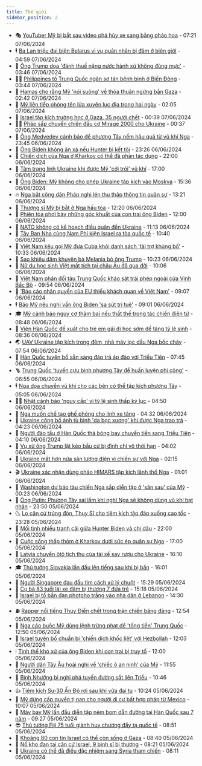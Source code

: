 ```yaml
---
title: Thế giới
sidebar_position: 2
---
```


<!-- vnexpress-the-gioi:START -->
- 🎭 [YouTuber Mỹ bị bắt sau video phá hủy xe sang bằng pháo hoa](https://vnexpress.net/youtuber-my-bi-bat-sau-video-pha-huy-xe-sang-bang-phao-hoa-4755447.html) - 07:21 07/06/2024
- 🕴 [Ba Lan triệu đại biện Belarus vì vụ quân nhân bị đâm ở biên giới](https://vnexpress.net/ba-lan-trieu-dai-bien-belarus-vi-vu-quan-nhan-bi-dam-o-bien-gioi-4755569.html) - 04:59 07/06/2024
- 🤭 [Ông Trump dọa &#39;đánh thuế nặng nước hành xử không đúng mực&#39;](https://vnexpress.net/ong-trump-doa-danh-thue-nang-nuoc-hanh-xu-khong-dung-muc-4755413.html) - 03:46 07/06/2024
- 🧑‍💻 [Philippines tố Trung Quốc ngăn sơ tán bệnh binh ở Biển Đông](https://vnexpress.net/philippines-to-trung-quoc-ngan-so-tan-benh-binh-o-bien-dong-4755470.html) - 03:44 07/06/2024
- 🦏 [Hamas cho rằng Mỹ &#39;nói suông&#39; về thỏa thuận ngừng bắn Gaza](https://vnexpress.net/hamas-cho-rang-my-noi-suong-ve-thoa-thuan-ngung-ban-gaza-4755459.html) - 02:42 07/06/2024
- 🦒 [Mỹ liên tiếp phóng tên lửa xuyên lục địa trong hai ngày](https://vnexpress.net/my-lien-tiep-phong-ten-lua-xuyen-luc-dia-trong-hai-ngay-4755444.html) - 02:05 07/06/2024
- 🌈 [Israel tập kích trường học ở Gaza, 35 người chết](https://vnexpress.net/israel-tap-kich-truong-hoc-o-gaza-35-nguoi-chet-4755394.html) - 00:39 07/06/2024
- 🧑‍🏫 [Pháp sắp chuyển chiến đấu cơ Mirage 2000 cho Ukraine](https://vnexpress.net/phap-sap-chuyen-chien-dau-co-mirage-2000-cho-ukraine-4755395.html) - 00:37 07/06/2024
- 🐲 [Ông Medvedev cảnh báo để phương Tây nếm hậu quả từ vũ khí Nga](https://vnexpress.net/ong-medvedev-canh-bao-de-phuong-tay-nem-hau-qua-tu-vu-khi-nga-4755390.html) - 23:45 06/06/2024
- 🦒 [Ông Biden không ân xá nếu Hunter bị kết tội](https://vnexpress.net/ong-biden-khong-an-xa-neu-hunter-bi-ket-toi-4755388.html) - 23:26 06/06/2024
- 🐻 [Chiến dịch của Nga ở Kharkov có thể đã phản tác dụng](https://vnexpress.net/chien-dich-cua-nga-o-kharkov-co-the-da-phan-tac-dung-4754553.html) - 22:00 06/06/2024
- 🚀 [Tâm trạng lính Ukraine khi được Mỹ &#39;cởi trói&#39; vũ khí](https://vnexpress.net/tam-trang-linh-ukraine-khi-duoc-my-coi-troi-vu-khi-4754673.html) - 17:00 06/06/2024
- 🥰 [Ông Biden: Mỹ không cho phép Ukraine tập kích vào Moskva](https://vnexpress.net/ong-biden-my-khong-cho-phep-ukraine-tap-kich-vao-moskva-4755345.html) - 15:36 06/06/2024
- 🔥 [Nga bắt công dân Pháp nghi lén thu thập thông tin quân sự](https://vnexpress.net/nga-bat-cong-dan-phap-nghi-len-thu-thap-thong-tin-quan-su-4755309.html) - 13:21 06/06/2024
- 🥳 [Thượng sĩ Mỹ bị bắt ở Nga hầu tòa](https://vnexpress.net/thuong-si-my-bi-bat-o-nga-hau-toa-4755297.html) - 12:20 06/06/2024
- 💼 [Phiên tòa phơi bày những góc khuất của con trai ông Biden](https://vnexpress.net/phien-toa-phoi-bay-nhung-goc-khuat-cua-con-trai-ong-biden-4754910.html) - 12:00 06/06/2024
- 🤡 [NATO không có kế hoạch điều quân đến Ukraine](https://vnexpress.net/nato-khong-co-ke-hoach-dieu-quan-den-ukraine-4755273.html) - 11:13 06/06/2024
- 🌁 [Tây Ban Nha cùng Nam Phi kiện Israel ra tòa quốc tế](https://vnexpress.net/tay-ban-nha-cung-nam-phi-kien-israel-ra-toa-quoc-te-4755197.html) - 10:40 06/06/2024
- 🤩 [Việt Nam kêu gọi Mỹ đưa Cuba khỏi danh sách &#39;tài trợ khủng bố&#39;](https://vnexpress.net/viet-nam-keu-goi-my-dua-cuba-khoi-danh-sach-tai-tro-khung-bo-4755255.html) - 10:33 06/06/2024
- 🎉 [Sao khiêu dâm khuyên bà Melania bỏ ông Trump](https://vnexpress.net/sao-khieu-dam-khuyen-ba-melania-bo-ong-trump-4755214.html) - 10:23 06/06/2024
- 🎉 [Nữ du học sinh Việt mất tích tại châu Âu đã qua đời](https://vnexpress.net/nu-du-hoc-sinh-viet-mat-tich-tai-chau-au-da-qua-doi-4755243.html) - 10:06 06/06/2024
- 🌁 [Việt Nam phản đối tàu Trung Quốc khảo sát trái phép ngoài cửa Vịnh Bắc Bộ](https://vnexpress.net/viet-nam-phan-doi-tau-trung-quoc-khao-sat-trai-phep-ngoai-cua-vinh-bac-bo-4755206.html) - 09:54 06/06/2024
- 🌊 [&#39;Báo cáo nhân quyền của EU thiếu khách quan về Việt Nam&#39;](https://vnexpress.net/bao-cao-nhan-quyen-cua-eu-thieu-khach-quan-ve-viet-nam-4755181.html) - 09:07 06/06/2024
- 🕴 [Báo Mỹ nêu nghi vấn ông Biden &#39;sa sút trí tuệ&#39;](https://vnexpress.net/bao-my-neu-nghi-van-ong-biden-sa-sut-tri-tue-4755147.html) - 09:01 06/06/2024
- 🎓 [Mỹ cảnh báo nguy cơ thảm bại nếu thất thế trong tác chiến điện tử](https://vnexpress.net/my-canh-bao-nguy-co-tham-bai-neu-that-the-trong-tac-chien-dien-tu-4755005.html) - 08:48 06/06/2024
- 🦩 [Viện Hàn Quốc đề xuất cho trẻ em gái đi học sớm để tăng tỷ lệ sinh](https://vnexpress.net/vien-han-quoc-de-xuat-cho-tre-em-gai-di-hoc-som-de-tang-ty-le-sinh-4755125.html) - 08:36 06/06/2024
- 🌏 [UAV Ukraine tập kích trong đêm, nhà máy lọc dầu Nga bốc cháy](https://vnexpress.net/uav-ukraine-tap-kich-trong-dem-nha-may-loc-dau-nga-boc-chay-4755103.html) - 07:54 06/06/2024
- 🌋 [Hàn Quốc tuyên bố sẵn sàng đáp trả áp đảo với Triều Tiên](https://vnexpress.net/han-quoc-tuyen-bo-san-sang-dap-tra-ap-dao-voi-trieu-tien-4755104.html) - 07:45 06/06/2024
- 🪜 [Trung Quốc &#39;tuyển cựu binh phương Tây để huấn luyện phi công&#39;](https://vnexpress.net/trung-quoc-tuyen-cuu-binh-phuong-tay-de-huan-luyen-phi-cong-4755003.html) - 06:55 06/06/2024
- 🕴 [Nga dọa chuyển vũ khí cho các bên có thể tập kích phương Tây](https://vnexpress.net/nga-doa-chuyen-vu-khi-cho-cac-ben-co-the-tap-kich-phuong-tay-4754884.html) - 05:05 06/06/2024
- 🧑‍🏫 [Nhật cảnh báo &#39;nguy cấp&#39; vì tỷ lệ sinh thấp kỷ lục](https://vnexpress.net/nhat-canh-bao-nguy-cap-vi-ty-le-sinh-thap-ky-luc-4754955.html) - 04:50 06/06/2024
- 🌮 [Nga muốn chế tạo ghế phóng cho lính xe tăng](https://vnexpress.net/nga-muon-che-tao-ghe-phong-cho-linh-xe-tang-4754924.html) - 04:32 06/06/2024
- 🚦 [Ukraine công bố ảnh tù binh &#39;da bọc xương&#39; khi được Nga trao trả](https://vnexpress.net/ukraine-cong-bo-anh-tu-binh-da-boc-xuong-khi-duoc-nga-trao-tra-4754947.html) - 04:23 06/06/2024
- 💫 [Người đào tẩu ở Hàn Quốc thả bóng bay chuyển tiền sang Triều Tiên](https://vnexpress.net/nguoi-dao-tau-o-han-quoc-tha-bong-bay-chuyen-tien-sang-trieu-tien-4754996.html) - 04:10 06/06/2024
- 🤡 [Vụ xử ông Trump lật kèo bầu cử bị đình chỉ vô thời hạn](https://vnexpress.net/vu-xu-ong-trump-lat-keo-bau-cu-bi-dinh-chi-vo-thoi-han-4754923.html) - 04:02 06/06/2024
- 🦣 [Ukraine mất hơn nửa sản lượng điện vì chiến sự với Nga](https://vnexpress.net/ukraine-mat-hon-nua-san-luong-dien-vi-chien-su-voi-nga-4754929.html) - 02:15 06/06/2024
- 🎬 [Ukraine xác nhận dùng pháo HIMARS tập kích lãnh thổ Nga](https://vnexpress.net/ukraine-xac-nhan-dung-phao-himars-tap-kich-lanh-tho-nga-4754881.html) - 01:01 06/06/2024
- 🎉 [Washington dự báo tàu chiến Nga sắp diễn tập ở &#39;sân sau&#39; của Mỹ](https://vnexpress.net/washington-du-bao-tau-chien-nga-sap-dien-tap-o-san-sau-cua-my-4754878.html) - 00:23 06/06/2024
- 🎡 [Ông Putin: Phương Tây sai lầm khi nghĩ Nga sẽ không dùng vũ khí hạt nhân](https://vnexpress.net/ong-putin-phuong-tay-sai-lam-khi-nghi-nga-se-khong-dung-vu-khi-hat-nhan-4754873.html) - 23:50 05/06/2024
- 🌜 [Lo căn cứ trúng đòn, Thụy Sĩ cho tiêm kích tập đáp xuống cao tốc](https://vnexpress.net/lo-can-cu-trung-don-thuy-si-cho-tiem-kich-tap-dap-xuong-cao-toc-4754876.html) - 23:28 05/06/2024
- 🎡 [Mối tình nhiều tranh cãi giữa Hunter Biden và chị dâu](https://vnexpress.net/moi-tinh-nhieu-tranh-cai-giua-hunter-biden-va-chi-dau-4754095.html) - 22:00 05/06/2024
- 🤗 [Cuộc sống thấp thỏm ở Kharkov dưới sức ép quân sự Nga](https://vnexpress.net/cuoc-song-thap-thom-o-kharkov-duoi-suc-ep-quan-su-nga-4754197.html) - 17:00 05/06/2024
- 🦩 [Latvia chuyển ôtô tịch thu của tài xế say rượu cho Ukraine](https://vnexpress.net/latvia-chuyen-oto-tich-thu-cua-tai-xe-say-ruou-cho-ukraine-4754855.html) - 16:10 05/06/2024
- 🎓 [Thủ tướng Slovakia lần đầu lên tiếng sau khi bị bắn](https://vnexpress.net/thu-tuong-slovakia-lan-dau-len-tieng-sau-khi-bi-ban-4754862.html) - 16:01 05/06/2024
- 🌁 [Người Singapore đau đầu tìm cách xử lý chuột](https://vnexpress.net/nguoi-singapore-dau-dau-tim-cach-xu-ly-chuot-4754641.html) - 15:29 05/06/2024
- 🤩 [Cụ bà 83 tuổi lái xe đâm bị thương 7 đứa trẻ](https://vnexpress.net/cu-ba-83-tuoi-lai-xe-dam-bi-thuong-7-dua-tre-4754847.html) - 15:18 05/06/2024
- 👹 [Israel bị tố bắn đạn photpho trắng vào nhà dân ở Lebanon](https://vnexpress.net/israel-bi-to-ban-dan-photpho-trang-vao-nha-dan-o-lebanon-4754839.html) - 14:30 05/06/2024
- ⛽️ [Rapper nổi tiếng Thụy Điển chết trong trận chiến băng đảng](https://vnexpress.net/rapper-noi-tieng-thuy-dien-chet-trong-tran-chien-bang-dang-4754825.html) - 12:54 05/06/2024
- 🚀 [Nga cáo buộc Mỹ dùng lệnh trừng phạt để &#39;tống tiền&#39; Trung Quốc](https://vnexpress.net/nga-cao-buoc-my-dung-lenh-trung-phat-de-tong-tien-trung-quoc-4754829.html) - 12:50 05/06/2024
- 🎡 [Israel tuyên bố chuẩn bị &#39;chiến dịch khốc liệt&#39; với Hezbollah](https://vnexpress.net/israel-tuyen-bo-chuan-bi-chien-dich-khoc-liet-voi-hezbollah-4754809.html) - 12:03 05/06/2024
- 🕯 [Tình thế khó xử của ông Biden khi con trai bị truy tố](https://vnexpress.net/tinh-the-kho-xu-cua-ong-biden-khi-con-trai-bi-truy-to-4754424.html) - 12:00 05/06/2024
- 🐻 [Người dân Tây Âu hoài nghi về &#39;chiếc ô an ninh&#39; của Mỹ](https://vnexpress.net/nguoi-dan-tay-au-hoai-nghi-ve-chiec-o-an-ninh-cua-my-4754802.html) - 11:55 05/06/2024
- 🚦 [Bình Nhưỡng bị nghi phá tuyến đường sắt liên Triều](https://vnexpress.net/binh-nhuong-bi-nghi-pha-tuyen-duong-sat-lien-trieu-4754746.html) - 10:46 05/06/2024
- 👍 [Tiêm kích Su-30 Ấn Độ rơi sau khi vừa đại tu](https://vnexpress.net/tiem-kich-su-30-an-do-roi-sau-khi-vua-dai-tu-4754742.html) - 10:24 05/06/2024
- 🚀 [Mỹ dừng cấp quyền tị nạn cho người di cư bất hợp pháp từ Mexico](https://vnexpress.net/my-dung-cap-quyen-ti-nan-cho-nguoi-di-cu-bat-hop-phap-tu-mexico-4754709.html) - 10:07 05/06/2024
- 🌮 [Máy bay Mỹ lần đầu diễn tập ném bom dẫn đường tại Hàn Quốc sau 7 năm](https://vnexpress.net/may-bay-my-lan-dau-dien-tap-nem-bom-dan-duong-tai-han-quoc-sau-7-nam-4754716.html) - 09:27 05/06/2024
- 😎 [Thủ tướng Fiji 75 tuổi giành huy chương đẩy tạ quốc tế](https://vnexpress.net/thu-tuong-fiji-75-tuoi-gianh-huy-chuong-day-ta-quoc-te-4754721.html) - 08:51 05/06/2024
- 🐲 [Khoảng 80 con tin Israel có thể còn sống ở Gaza](https://vnexpress.net/khoang-80-con-tin-israel-co-the-con-song-o-gaza-4754669.html) - 08:40 05/06/2024
- 💫 [Nổ kho đạn tại căn cứ Israel, 9 binh sĩ bị thương](https://vnexpress.net/no-kho-dan-tai-can-cu-israel-9-binh-si-bi-thuong-4754643.html) - 08:21 05/06/2024
- 👀 [Ukraine có thể đã điều đặc nhiệm sang Syria tham chiến](https://vnexpress.net/ukraine-co-the-da-dieu-dac-nhiem-sang-syria-tham-chien-4754528.html) - 08:11 05/06/2024<!-- vnexpress-the-gioi:END -->